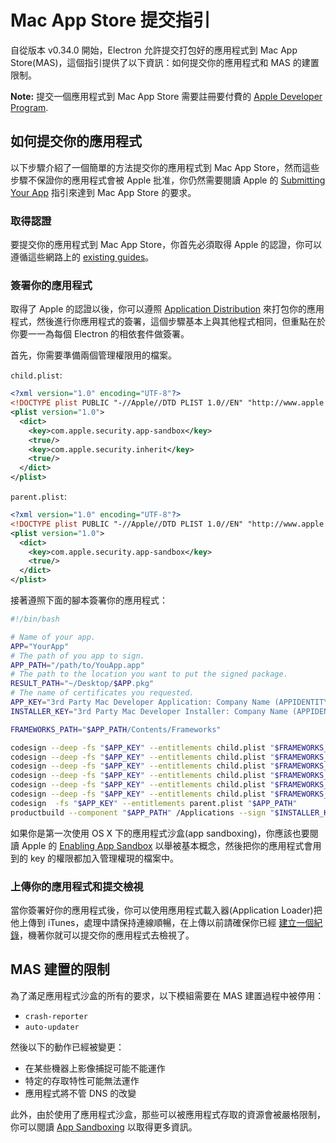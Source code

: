 # Mac App Store 提交指引

自從版本 v0.34.0 開始，Electron 允許提交打包好的應用程式到 Mac App Store(MAS)，這個指引提供了以下資訊：如何提交你的應用程式和 MAS 的建置限制。

__Note:__ 提交一個應用程式到 Mac App Store 需要註冊要付費的 [Apple Developer
Program][developer-program].

## 如何提交你的應用程式

以下步驟介紹了一個簡單的方法提交你的應用程式到 Mac App Store，然而這些步驟不保證你的應用程式會被 Apple 批准，你仍然需要閱讀 Apple 的 [Submitting Your App][submitting-your-app] 指引來達到 Mac App Store 的要求。

### 取得認證

要提交你的應用程式到 Mac App Store，你首先必須取得 Apple 的認證，你可以遵循這些網路上的 [existing guides][nwjs-guide]。

### 簽署你的應用程式

取得了 Apple 的認證以後，你可以遵照 [Application Distribution](application-distribution.md) 來打包你的應用程式，然後進行你應用程式的簽署，這個步驟基本上與其他程式相同，但重點在於你要一一為每個 Electron 的相依套件做簽署。

首先，你需要準備兩個管理權限用的檔案。

`child.plist`:

```xml
<?xml version="1.0" encoding="UTF-8"?>
<!DOCTYPE plist PUBLIC "-//Apple//DTD PLIST 1.0//EN" "http://www.apple.com/DTDs/PropertyList-1.0.dtd">
<plist version="1.0">
  <dict>
    <key>com.apple.security.app-sandbox</key>
    <true/>
    <key>com.apple.security.inherit</key>
    <true/>
  </dict>
</plist>
```

`parent.plist`:

```xml
<?xml version="1.0" encoding="UTF-8"?>
<!DOCTYPE plist PUBLIC "-//Apple//DTD PLIST 1.0//EN" "http://www.apple.com/DTDs/PropertyList-1.0.dtd">
<plist version="1.0">
  <dict>
    <key>com.apple.security.app-sandbox</key>
    <true/>
  </dict>
</plist>
```

接著遵照下面的腳本簽署你的應用程式：

```bash
#!/bin/bash

# Name of your app.
APP="YourApp"
# The path of you app to sign.
APP_PATH="/path/to/YouApp.app"
# The path to the location you want to put the signed package.
RESULT_PATH="~/Desktop/$APP.pkg"
# The name of certificates you requested.
APP_KEY="3rd Party Mac Developer Application: Company Name (APPIDENTITY)"
INSTALLER_KEY="3rd Party Mac Developer Installer: Company Name (APPIDENTITY)"

FRAMEWORKS_PATH="$APP_PATH/Contents/Frameworks"

codesign --deep -fs "$APP_KEY" --entitlements child.plist "$FRAMEWORKS_PATH/Electron Framework.framework/Libraries/libnode.dylib"
codesign --deep -fs "$APP_KEY" --entitlements child.plist "$FRAMEWORKS_PATH/Electron Framework.framework/Electron Framework"
codesign --deep -fs "$APP_KEY" --entitlements child.plist "$FRAMEWORKS_PATH/Electron Framework.framework/"
codesign --deep -fs "$APP_KEY" --entitlements child.plist "$FRAMEWORKS_PATH/$APP Helper.app/"
codesign --deep -fs "$APP_KEY" --entitlements child.plist "$FRAMEWORKS_PATH/$APP Helper EH.app/"
codesign --deep -fs "$APP_KEY" --entitlements child.plist "$FRAMEWORKS_PATH/$APP Helper NP.app/"
codesign  -fs "$APP_KEY" --entitlements parent.plist "$APP_PATH"
productbuild --component "$APP_PATH" /Applications --sign "$INSTALLER_KEY" "$RESULT_PATH"
```

如果你是第一次使用 OS X 下的應用程式沙盒(app sandboxing)，你應該也要閱讀 Apple 的 [Enabling App Sandbox][enable-app-sandbox] 以舉被基本概念，然後把你的應用程式會用到的 key 的權限都加入管理權現的檔案中。

### 上傳你的應用程式和提交檢視

當你簽署好你的應用程式後，你可以使用應用程式載入器(Application Loader)把他上傳到 iTunes，處理中請保持連線順暢，在上傳以前請確保你已經 [建立一個紀錄][create-record]，機著你就可以提交你的應用程式去檢視了。

## MAS 建置的限制

為了滿足應用程式沙盒的所有的要求，以下模組需要在 MAS 建置過程中被停用：

* `crash-reporter`
* `auto-updater`

然後以下的動作已經被變更：

* 在某些機器上影像捕捉可能不能運作
* 特定的存取特性可能無法運作
* 應用程式將不管 DNS 的改變

此外，由於使用了應用程式沙盒，那些可以被應用程式存取的資源會被嚴格限制，你可以閱讀 [App Sandboxing][app-sandboxing] 以取得更多資訊。

[developer-program]: https://developer.apple.com/support/compare-memberships/
[submitting-your-app]: https://developer.apple.com/library/mac/documentation/IDEs/Conceptual/AppDistributionGuide/SubmittingYourApp/SubmittingYourApp.html
[nwjs-guide]: https://github.com/nwjs/nw.js/wiki/Mac-App-Store-%28MAS%29-Submission-Guideline#first-steps
[enable-app-sandbox]: https://developer.apple.com/library/ios/documentation/Miscellaneous/Reference/EntitlementKeyReference/Chapters/EnablingAppSandbox.html
[create-record]: https://developer.apple.com/library/ios/documentation/LanguagesUtilities/Conceptual/iTunesConnect_Guide/Chapters/CreatingiTunesConnectRecord.html
[submit-for-review]: https://developer.apple.com/library/ios/documentation/LanguagesUtilities/Conceptual/iTunesConnect_Guide/Chapters/SubmittingTheApp.html
[app-sandboxing]: https://developer.apple.com/app-sandboxing/